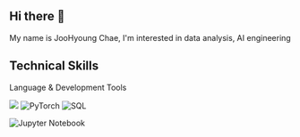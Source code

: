 ## Hi there 👋

My name is JooHyoung Chae, I'm interested in data analysis, AI engineering 

Technical Skills 
---
Language & Development Tools



<img src="https://img.shields.io/badge/Python-3776AB?style=flat-square&logo=Python&logoColor=white"/> <img src="https://img.shields.io/badge/PyTorch-red?logo=pytorch&logoColor=white&style=flat-square" alt="PyTorch"/> <img src="https://img.shields.io/badge/SQL-blue?logo=mysql&logoColor=white&style=flat-square" alt="SQL"/> 


<img src="https://img.shields.io/badge/Jupyter-orange?logo=jupyter&logoColor=white&style=flat-square" alt="Jupyter Notebook"/>





